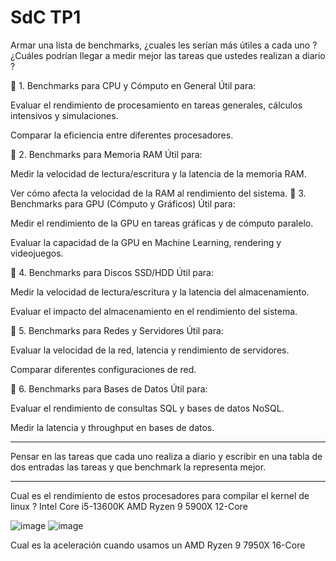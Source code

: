 # SdC TP1

Armar una lista de benchmarks, ¿cuales les serían más útiles a cada uno ? ¿Cuáles podrían llegar a medir mejor las tareas que ustedes realizan a diario ? 

🔹 1. Benchmarks para CPU y Cómputo en General
Útil para:

Evaluar el rendimiento de procesamiento en tareas generales, cálculos intensivos y simulaciones.

Comparar la eficiencia entre diferentes procesadores.

🔹 2. Benchmarks para Memoria RAM
Útil para:

Medir la velocidad de lectura/escritura y la latencia de la memoria RAM.

Ver cómo afecta la velocidad de la RAM al rendimiento del sistema.
🔹 3. Benchmarks para GPU (Cómputo y Gráficos)
Útil para:

Medir el rendimiento de la GPU en tareas gráficas y de cómputo paralelo.

Evaluar la capacidad de la GPU en Machine Learning, rendering y videojuegos.

🔹 4. Benchmarks para Discos SSD/HDD
Útil para:

Medir la velocidad de lectura/escritura y la latencia del almacenamiento.

Evaluar el impacto del almacenamiento en el rendimiento del sistema.

🔹 5. Benchmarks para Redes y Servidores
Útil para:

Evaluar la velocidad de la red, latencia y rendimiento de servidores.

Comparar diferentes configuraciones de red.

🔹 6. Benchmarks para Bases de Datos
Útil para:

Evaluar el rendimiento de consultas SQL y bases de datos NoSQL.

Medir la latencia y throughput en bases de datos.

-------------------------------------------------------------------------------------------------------------------------------------

Pensar en las tareas que cada uno realiza a diario y escribir en una tabla de dos entradas las tareas y que benchmark la representa mejor.

---------------------------------------------------------------------------------------------------------------------------------

Cual es el rendimiento de estos procesadores para compilar el kernel de linux ?
Intel Core i5-13600K
AMD Ryzen 9 5900X 12-Core

![image](https://github.com/user-attachments/assets/fd479084-e191-4ee8-8073-f1bd0363672a)
![image](https://github.com/user-attachments/assets/6208a47f-96c8-4b79-9e66-8306e1bb69d0)





Cual es la aceleración cuando usamos un AMD Ryzen 9 7950X 16-Core
